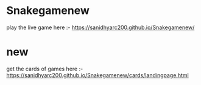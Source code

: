 # Snakegamenew
 play the live game here :-
 https://sanidhyarc200.github.io/Snakegamenew/



# new
get the cards of games here :-
 https://sanidhyarc200.github.io/Snakegamenew/cards/landingpage.html
